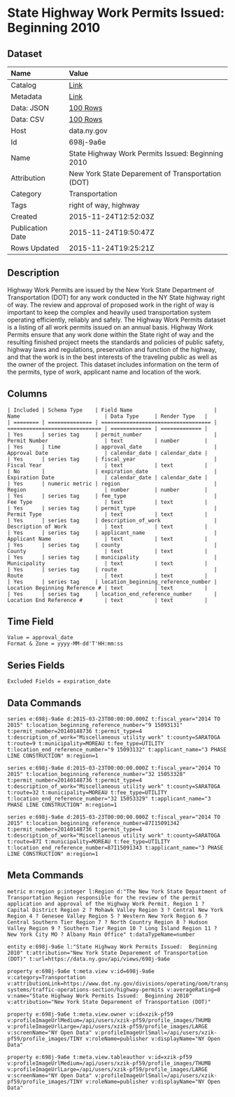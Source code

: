 # State Highway Work Permits Issued: Beginning 2010

## Dataset

| Name | Value |
| :--- | :---- |
| Catalog | [Link](https://catalog.data.gov/dataset/state-highway-work-permits-issued-beginning-2010) |
| Metadata | [Link](https://data.ny.gov/api/views/698j-9a6e) |
| Data: JSON | [100 Rows](https://data.ny.gov/api/views/698j-9a6e/rows.json?max_rows=100) |
| Data: CSV | [100 Rows](https://data.ny.gov/api/views/698j-9a6e/rows.csv?max_rows=100) |
| Host | data.ny.gov |
| Id | 698j-9a6e |
| Name | State Highway Work Permits Issued: Beginning 2010 |
| Attribution | New York State Deparement of Transportation (DOT) |
| Category | Transportation |
| Tags | right of way, highway |
| Created | 2015-11-24T12:52:03Z |
| Publication Date | 2015-11-24T19:50:47Z |
| Rows Updated | 2015-11-24T19:25:21Z |

## Description

Highway Work Permits are issued by the New York State Department of Transportation (DOT) for any work conducted in the NY State highway right of way.  The review and approval of proposed work in the right of way is important to keep the complex and heavily used transportation system operating efficiently, reliably and safely.  The Highway Work Permits dataset is a listing of all work permits issued on an annual basis.  Highway Work Permits ensure that any work done within the State right of way and the resulting finished project meets the standards and policies of public safety, highway laws and regulations, preservation and function of the highway, and that the work is in the best interests of the traveling public as well as the owner of the project. This dataset includes information on the term of the permits, type of work, applicant name and location of the work.

## Columns

```ls
| Included | Schema Type    | Field Name                          | Name                           | Data Type     | Render Type   |
| ======== | ============== | =================================== | ============================== | ============= | ============= |
| Yes      | series tag     | permit_number                       | Permit Number                  | text          | number        |
| Yes      | time           | approval_date                       | Approval Date                  | calendar_date | calendar_date |
| Yes      | series tag     | fiscal_year                         | Fiscal Year                    | text          | text          |
| No       |                | expiration_date                     | Expiration Date                | calendar_date | calendar_date |
| Yes      | numeric metric | region                              | Region                         | number        | number        |
| Yes      | series tag     | fee_type                            | Fee Type                       | text          | text          |
| Yes      | series tag     | permit_type                         | Permit Type                    | text          | text          |
| Yes      | series tag     | description_of_work                 | Description of Work            | text          | text          |
| Yes      | series tag     | applicant_name                      | Applicant Name                 | text          | text          |
| Yes      | series tag     | county                              | County                         | text          | text          |
| Yes      | series tag     | municipality                        | Municipality                   | text          | text          |
| Yes      | series tag     | route                               | Route                          | text          | text          |
| Yes      | series tag     | location_beginning_reference_number | Location Beginning Reference # | text          | text          |
| Yes      | series tag     | location_end_reference_number       | Location End Reference #       | text          | text          |
```

## Time Field

```ls
Value = approval_date
Format & Zone = yyyy-MM-dd'T'HH:mm:ss
```

## Series Fields

```ls
Excluded Fields = expiration_date
```

## Data Commands

```ls
series e:698j-9a6e d:2015-03-23T00:00:00.000Z t:fiscal_year="2014 TO 2015" t:location_beginning_reference_number="9 15093131" t:permit_number=20140148736 t:permit_type=4 t:description_of_work="Miscellaneous utility work" t:county=SARATOGA t:route=9 t:municipality=MOREAU t:fee_type=UTILITY t:location_end_reference_number="9 15093132" t:applicant_name="3 PHASE LINE CONSTRUCTION" m:region=1

series e:698j-9a6e d:2015-03-23T00:00:00.000Z t:fiscal_year="2014 TO 2015" t:location_beginning_reference_number="32 15053328" t:permit_number=20140148736 t:permit_type=4 t:description_of_work="Miscellaneous utility work" t:county=SARATOGA t:route=32 t:municipality=MOREAU t:fee_type=UTILITY t:location_end_reference_number="32 15053329" t:applicant_name="3 PHASE LINE CONSTRUCTION" m:region=1

series e:698j-9a6e d:2015-03-23T00:00:00.000Z t:fiscal_year="2014 TO 2015" t:location_beginning_reference_number=87I15091342 t:permit_number=20140148736 t:permit_type=4 t:description_of_work="Miscellaneous utility work" t:county=SARATOGA t:route=87I t:municipality=MOREAU t:fee_type=UTILITY t:location_end_reference_number=87I15091343 t:applicant_name="3 PHASE LINE CONSTRUCTION" m:region=1
```

## Meta Commands

```ls
metric m:region p:integer l:Region d:"The New York State Department of Transportation Region responsible for the review of the permit application and approval of the Highway Work Permit. Region 1 ? Capital District Region 2 ? Mohawk Valley Region 3 ? Central New York Region 4 ? Genesee Valley Region 5 ? Western New York Region 6 ? Central Southern Tier Region 7 ? North Country Region 8 ? Hudson Valley Region 9 ? Southern Tier Region 10 ? Long Island Region 11 ? New York City MO ? Albany Main Office" t:dataTypeName=number

entity e:698j-9a6e l:"State Highway Work Permits Issued:  Beginning 2010" t:attribution="New York State Deparement of Transportation (DOT)" t:url=https://data.ny.gov/api/views/698j-9a6e

property e:698j-9a6e t:meta.view v:id=698j-9a6e v:category=Transportation v:attributionLink=https://www.dot.ny.gov/divisions/operating/oom/transportation-systems/traffic-operations-section/highway-permits v:averageRating=0 v:name="State Highway Work Permits Issued:  Beginning 2010" v:attribution="New York State Deparement of Transportation (DOT)"

property e:698j-9a6e t:meta.view.owner v:id=xzik-pf59 v:profileImageUrlMedium=/api/users/xzik-pf59/profile_images/THUMB v:profileImageUrlLarge=/api/users/xzik-pf59/profile_images/LARGE v:screenName="NY Open Data" v:profileImageUrlSmall=/api/users/xzik-pf59/profile_images/TINY v:roleName=publisher v:displayName="NY Open Data"

property e:698j-9a6e t:meta.view.tableauthor v:id=xzik-pf59 v:profileImageUrlMedium=/api/users/xzik-pf59/profile_images/THUMB v:profileImageUrlLarge=/api/users/xzik-pf59/profile_images/LARGE v:screenName="NY Open Data" v:profileImageUrlSmall=/api/users/xzik-pf59/profile_images/TINY v:roleName=publisher v:displayName="NY Open Data"
```